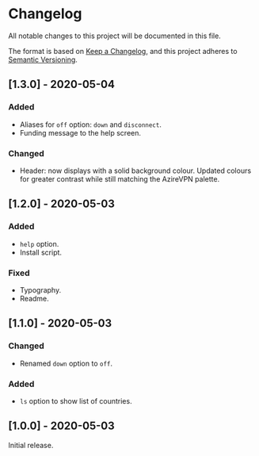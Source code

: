 # Changelog

All notable changes to this project will be documented in this file.

The format is based on [Keep a Changelog](https://keepachangelog.com/en/1.0.0/), and this project adheres to [Semantic Versioning](https://semver.org/spec/v2.0.0.html).

## [1.3.0] - 2020-05-04

### Added

  - Aliases for `off` option: `down` and `disconnect`.
  - Funding message to the help screen.

### Changed

  - Header: now displays with a solid background colour. Updated colours for greater contrast while still matching the AzireVPN palette.

## [1.2.0] - 2020-05-03

### Added

  - `help` option.
  - Install script.

### Fixed

  - Typography.
  - Readme.

## [1.1.0] - 2020-05-03

### Changed

  - Renamed `down` option to `off`.

### Added

  - `ls` option to show list of countries.

## [1.0.0] - 2020-05-03

Initial release.
